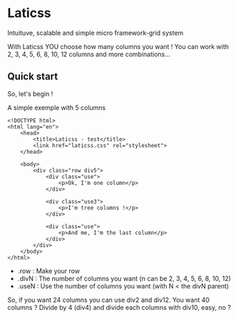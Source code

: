 Laticss
=======

Intuituve, scalable and simple micro framework-grid system

With Laticss YOU choose how many columns you want ! You can work with 2, 3, 4, 5, 6, 8, 10, 12 columns and more combinations... 

Quick start
-----------
So, let's begin !

A simple exemple with 5 columns

```
<!DOCTYPE html>
<html lang="en">
    <head>
        <title>Laticss - test</title>
        <link href="laticss.css" rel="stylesheet">
    </head>
  
    <body>
        <div class="row div5">
            <div class="use">
                <p>Ok, I'm one column</p>
            </div>
        
            <div class="use3">
                <p>I'm tree columns !</p>
            </div>
            
            <div class="use">
                <p>And me, I'm the last column</p>
            </div>
        </div>
    </body>
</html>
```

 * .row : Make your row
 * .divN : The number of columns you want (n can be 2, 3, 4, 5, 6, 8, 10, 12)
 * .useN : Use the number of columns you want (with N < the divN parent)

So, if you want 24 columns you can use div2 and div12. You want 40 columns ? Divide by 4 (div4) and divide each columns with div10, easy, no ?

